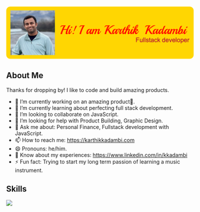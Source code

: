 <!--
**KarthikKadambi/KarthikKadambi** is a ✨ _special_ ✨ repository because its `README.md` (this file) appears on your GitHub profile.

Here are some ideas to get you started:

- 🔭 I’m currently working on ...
- 🌱 I’m currently learning ...
- 👯 I’m looking to collaborate on ...
- 🤔 I’m looking for help with ...
- 💬 Ask me about ...
- 📫 How to reach me: ...
- 😄 Pronouns: ...
- ⚡ Fun fact: ...
-->

![Github Header](github-header-image.png)

## About Me

Thanks for dropping by! I like to code and build amazing products.

- 🔭 I’m currently working on an amazing product🤫.
- 🌱 I’m currently learning about perfecting full stack development.
- 👯 I’m looking to collaborate on JavaScript.
- 🤔 I’m looking for help with Product Building, Graphic Design.
- 💬 Ask me about: Personal Finance, Fullstack development with JavaScript.
- 📫 How to reach me: https://karthikkadambi.com
- 😄 Pronouns: he/him.
- 📄 Know about my experiences: https://www.linkedin.com/in/kkadambi
- ⚡ Fun fact: Trying to start my long term passion of learning a music instrument.

## Skills
<p>
  <a href="https://skillicons.dev">
    <img src="https://skillicons.dev/icons?i=aws,babel,bash,css,express,figma,firebase,flutter,gcp,git,github,graphql,html,js,md,mongodb,nextjs,mysql,nodejs,postman,react,redux,swift,tailwind,tensorflow,terraform,typescript,vitest,vscode,webpack,yarn&perline=11" />
  </a>
</p>
